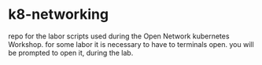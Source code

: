 # k8-networking

repo for the labor scripts used during the Open Network kubernetes Workshop.
for some labor it is necessary to have to terminals open. you will be prompted to open it, during the lab.